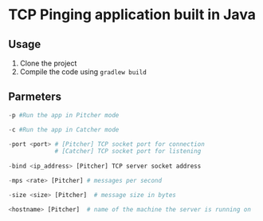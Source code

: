 # TCP Pinging application built in Java

## Usage
1. Clone the project
2. Compile the code using ```gradlew build```

## Parmeters
```python
-p #Run the app in Pitcher mode

-c #Run the app in Catcher mode

-port <port> # [Pitcher] TCP socket port for connection
             # [Catcher] TCP socket port for listening
             
-bind <ip_address> [Pitcher] TCP server socket address

-mps <rate> [Pitcher] # messages per second

-size <size> [Pitcher]  # message size in bytes

<hostname> [Pitcher]  # name of the machine the server is running on
```
